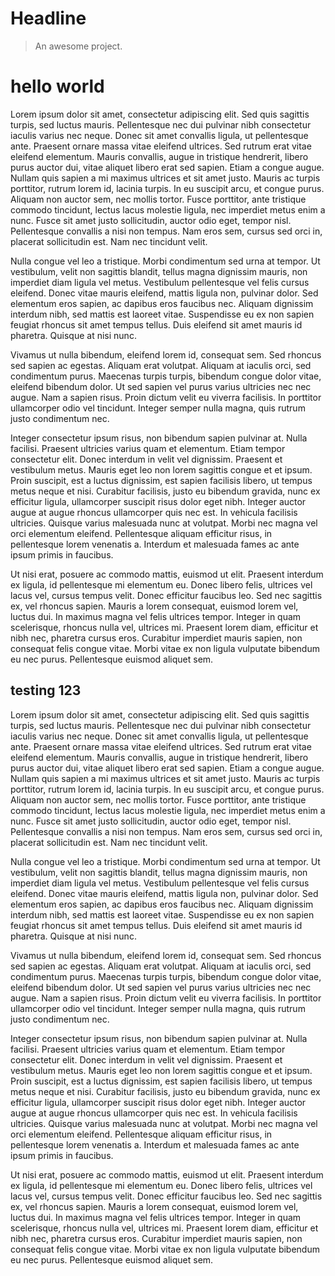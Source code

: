 # Headline

> An awesome project.
# hello world
Lorem ipsum dolor sit amet, consectetur adipiscing elit. Sed quis sagittis turpis, sed luctus mauris. Pellentesque nec dui pulvinar nibh consectetur iaculis varius nec neque. Donec sit amet convallis ligula, ut pellentesque ante. Praesent ornare massa vitae eleifend ultrices. Sed rutrum erat vitae eleifend elementum. Mauris convallis, augue in tristique hendrerit, libero purus auctor dui, vitae aliquet libero erat sed sapien. Etiam a congue augue. Nullam quis sapien a mi maximus ultrices et sit amet justo. Mauris ac turpis porttitor, rutrum lorem id, lacinia turpis. In eu suscipit arcu, et congue purus. Aliquam non auctor sem, nec mollis tortor. Fusce porttitor, ante tristique commodo tincidunt, lectus lacus molestie ligula, nec imperdiet metus enim a nunc. Fusce sit amet justo sollicitudin, auctor odio eget, tempor nisl. Pellentesque convallis a nisi non tempus. Nam eros sem, cursus sed orci in, placerat sollicitudin est. Nam nec tincidunt velit.

Nulla congue vel leo a tristique. Morbi condimentum sed urna at tempor. Ut vestibulum, velit non sagittis blandit, tellus magna dignissim mauris, non imperdiet diam ligula vel metus. Vestibulum pellentesque vel felis cursus eleifend. Donec vitae mauris eleifend, mattis ligula non, pulvinar dolor. Sed elementum eros sapien, ac dapibus eros faucibus nec. Aliquam dignissim interdum nibh, sed mattis est laoreet vitae. Suspendisse eu ex non sapien feugiat rhoncus sit amet tempus tellus. Duis eleifend sit amet mauris id pharetra. Quisque at nisi nunc.

Vivamus ut nulla bibendum, eleifend lorem id, consequat sem. Sed rhoncus sed sapien ac egestas. Aliquam erat volutpat. Aliquam at iaculis orci, sed condimentum purus. Maecenas turpis turpis, bibendum congue dolor vitae, eleifend bibendum dolor. Ut sed sapien vel purus varius ultricies nec nec augue. Nam a sapien risus. Proin dictum velit eu viverra facilisis. In porttitor ullamcorper odio vel tincidunt. Integer semper nulla magna, quis rutrum justo condimentum nec.

Integer consectetur ipsum risus, non bibendum sapien pulvinar at. Nulla facilisi. Praesent ultricies varius quam et elementum. Etiam tempor consectetur elit. Donec interdum in velit vel dignissim. Praesent et vestibulum metus. Mauris eget leo non lorem sagittis congue et et ipsum. Proin suscipit, est a luctus dignissim, est sapien facilisis libero, ut tempus metus neque et nisi. Curabitur facilisis, justo eu bibendum gravida, nunc ex efficitur ligula, ullamcorper suscipit risus dolor eget nibh. Integer auctor augue at augue rhoncus ullamcorper quis nec est. In vehicula facilisis ultricies. Quisque varius malesuada nunc at volutpat. Morbi nec magna vel orci elementum eleifend. Pellentesque aliquam efficitur risus, in pellentesque lorem venenatis a. Interdum et malesuada fames ac ante ipsum primis in faucibus.

Ut nisi erat, posuere ac commodo mattis, euismod ut elit. Praesent interdum ex ligula, id pellentesque mi elementum eu. Donec libero felis, ultrices vel lacus vel, cursus tempus velit. Donec efficitur faucibus leo. Sed nec sagittis ex, vel rhoncus sapien. Mauris a lorem consequat, euismod lorem vel, luctus dui. In maximus magna vel felis ultrices tempor. Integer in quam scelerisque, rhoncus nulla vel, ultrices mi. Praesent lorem diam, efficitur et nibh nec, pharetra cursus eros. Curabitur imperdiet mauris sapien, non consequat felis congue vitae. Morbi vitae ex non ligula vulputate bibendum eu nec purus. Pellentesque euismod aliquet sem.

## testing 123
Lorem ipsum dolor sit amet, consectetur adipiscing elit. Sed quis sagittis turpis, sed luctus mauris. Pellentesque nec dui pulvinar nibh consectetur iaculis varius nec neque. Donec sit amet convallis ligula, ut pellentesque ante. Praesent ornare massa vitae eleifend ultrices. Sed rutrum erat vitae eleifend elementum. Mauris convallis, augue in tristique hendrerit, libero purus auctor dui, vitae aliquet libero erat sed sapien. Etiam a congue augue. Nullam quis sapien a mi maximus ultrices et sit amet justo. Mauris ac turpis porttitor, rutrum lorem id, lacinia turpis. In eu suscipit arcu, et congue purus. Aliquam non auctor sem, nec mollis tortor. Fusce porttitor, ante tristique commodo tincidunt, lectus lacus molestie ligula, nec imperdiet metus enim a nunc. Fusce sit amet justo sollicitudin, auctor odio eget, tempor nisl. Pellentesque convallis a nisi non tempus. Nam eros sem, cursus sed orci in, placerat sollicitudin est. Nam nec tincidunt velit.

Nulla congue vel leo a tristique. Morbi condimentum sed urna at tempor. Ut vestibulum, velit non sagittis blandit, tellus magna dignissim mauris, non imperdiet diam ligula vel metus. Vestibulum pellentesque vel felis cursus eleifend. Donec vitae mauris eleifend, mattis ligula non, pulvinar dolor. Sed elementum eros sapien, ac dapibus eros faucibus nec. Aliquam dignissim interdum nibh, sed mattis est laoreet vitae. Suspendisse eu ex non sapien feugiat rhoncus sit amet tempus tellus. Duis eleifend sit amet mauris id pharetra. Quisque at nisi nunc.

Vivamus ut nulla bibendum, eleifend lorem id, consequat sem. Sed rhoncus sed sapien ac egestas. Aliquam erat volutpat. Aliquam at iaculis orci, sed condimentum purus. Maecenas turpis turpis, bibendum congue dolor vitae, eleifend bibendum dolor. Ut sed sapien vel purus varius ultricies nec nec augue. Nam a sapien risus. Proin dictum velit eu viverra facilisis. In porttitor ullamcorper odio vel tincidunt. Integer semper nulla magna, quis rutrum justo condimentum nec.

Integer consectetur ipsum risus, non bibendum sapien pulvinar at. Nulla facilisi. Praesent ultricies varius quam et elementum. Etiam tempor consectetur elit. Donec interdum in velit vel dignissim. Praesent et vestibulum metus. Mauris eget leo non lorem sagittis congue et et ipsum. Proin suscipit, est a luctus dignissim, est sapien facilisis libero, ut tempus metus neque et nisi. Curabitur facilisis, justo eu bibendum gravida, nunc ex efficitur ligula, ullamcorper suscipit risus dolor eget nibh. Integer auctor augue at augue rhoncus ullamcorper quis nec est. In vehicula facilisis ultricies. Quisque varius malesuada nunc at volutpat. Morbi nec magna vel orci elementum eleifend. Pellentesque aliquam efficitur risus, in pellentesque lorem venenatis a. Interdum et malesuada fames ac ante ipsum primis in faucibus.

Ut nisi erat, posuere ac commodo mattis, euismod ut elit. Praesent interdum ex ligula, id pellentesque mi elementum eu. Donec libero felis, ultrices vel lacus vel, cursus tempus velit. Donec efficitur faucibus leo. Sed nec sagittis ex, vel rhoncus sapien. Mauris a lorem consequat, euismod lorem vel, luctus dui. In maximus magna vel felis ultrices tempor. Integer in quam scelerisque, rhoncus nulla vel, ultrices mi. Praesent lorem diam, efficitur et nibh nec, pharetra cursus eros. Curabitur imperdiet mauris sapien, non consequat felis congue vitae. Morbi vitae ex non ligula vulputate bibendum eu nec purus. Pellentesque euismod aliquet sem.